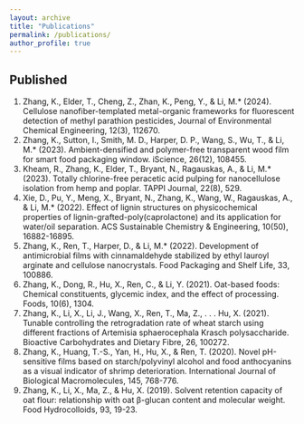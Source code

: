 ```yaml
---
layout: archive
title: "Publications"
permalink: /publications/
author_profile: true
---
```



## Published
1.	Zhang, K., Elder, T., Cheng, Z., Zhan, K., Peng, Y., & Li, M.* (2024). Cellulose nanofiber-templated metal-organic frameworks for fluorescent detection of methyl parathion pesticides, Journal of Environmental Chemical Engineering, 12(3), 112670.
2.	Zhang, K., Sutton, I., Smith, M. D., Harper, D. P., Wang, S., Wu, T., & Li, M.* (2023). Ambient-densified and polymer-free transparent wood film for smart food packaging window. iScience, 26(12), 108455.
3.	Kheam, R., Zhang, K., Elder, T., Bryant, N., Ragauskas, A., & Li, M.* (2023). Totally chlorine-free peracetic acid pulping for nanocellulose isolation from hemp and poplar. TAPPI Journal, 22(8), 529.
4.	Xie, D., Pu, Y., Meng, X., Bryant, N., Zhang, K., Wang, W., Ragauskas, A., & Li, M.* (2022). Effect of lignin structures on physicochemical properties of lignin-grafted-poly(caprolactone) and its application for water/oil separation. ACS Sustainable Chemistry & Engineering, 10(50), 16882-16895.
5.	Zhang, K., Ren, T., Harper, D., & Li, M.* (2022). Development of antimicrobial films with cinnamaldehyde stabilized by ethyl lauroyl arginate and cellulose nanocrystals. Food Packaging and Shelf Life, 33, 100886.
6.	Zhang, K., Dong, R., Hu, X., Ren, C., & Li, Y. (2021). Oat-based foods: Chemical constituents, glycemic index, and the effect of processing. Foods, 10(6), 1304.
7.	Zhang, K., Li, X., Li, J., Wang, X., Ren, T., Ma, Z., . . . Hu, X. (2021). Tunable controlling the retrogradation rate of wheat starch using different fractions of Artemisia sphaerocephala Krasch polysaccharide. Bioactive Carbohydrates and Dietary Fibre, 26, 100272.
8.	Zhang, K., Huang, T.-S., Yan, H., Hu, X., & Ren, T. (2020). Novel pH-sensitive films based on starch/polyvinyl alcohol and food anthocyanins as a visual indicator of shrimp deterioration. International Journal of Biological Macromolecules, 145, 768-776.
9.	Zhang, K., Li, X., Ma, Z., & Hu, X. (2019). Solvent retention capacity of oat flour: relationship with oat β-glucan content and molecular weight. Food Hydrocolloids, 93, 19-23.


